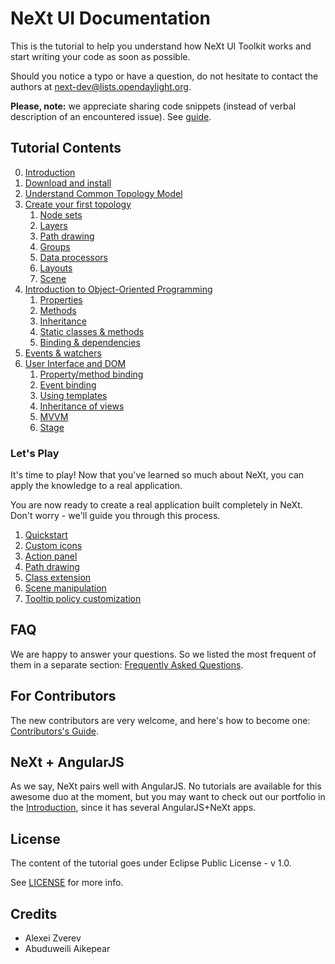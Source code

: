 # NeXt UI Documentation

This is the tutorial to help you understand how NeXt UI Toolkit works and start writing your code as soon as possible.

Should you notice a typo or have a question, do not hesitate to contact the authors at <next-dev@lists.opendaylight.org>.

**Please, note:** we appreciate sharing code snippets (instead of verbal description of an encountered issue). See [guide](./tutorials/code-snippet-publishing-guide.md).

## Tutorial Contents
0. [Introduction](./tutorials/tutorial-000.md)
1. [Download and install](./tutorials/tutorial-001.md)
2. [Understand Common Topology Model](./tutorials/tutorial-002.md)
3. [Create your first topology](./tutorials/tutorial-003.md)
    1. [Node sets](./tutorials/tutorial-003-01.md)
    2. [Layers](./tutorials/tutorial-003-02.md)
    3. [Path drawing](./tutorials/tutorial-003-03.md)
    4. [Groups](./tutorials/tutorial-003-04.md)
    5. [Data processors](./tutorials/tutorial-003-05.md)
    6. [Layouts](./tutorials/tutorial-003-06.md)
    7. [Scene](./tutorials/tutorial-003-07.md)
4. [Introduction to Object-Oriented Programming](/tutorials/tutorial-004.md)
    1. [Properties](./tutorials/tutorial-004-01.md)
    2. [Methods](./tutorials/tutorial-004-02.md)
    3. [Inheritance](./tutorials/tutorial-004-03.md)
    4. [Static classes & methods](./tutorials/tutorial-004-04.md)
    5. [Binding & dependencies](./tutorials/tutorial-004-05.md)
5. [Events & watchers](./tutorials/tutorial-005.md)
6. [User Interface and DOM](./tutorials/tutorial-006.md)
	1. [Property/method binding](./tutorials/tutorial-006-01.md)
	2. [Event binding](./tutorials/tutorial-006-02.md)
	3. [Using templates](./tutorials/tutorial-006-03.md)
	4. [Inheritance of views](./tutorials/tutorial-006-04.md)
	5. [MVVM](./tutorials/tutorial-006-05.md)
	6. [Stage](./tutorials/tutorial-006-06.md)

### Let's Play

It's time to play! Now that you've learned so much about NeXt, you can apply the knowledge to a real application.

You are now ready to create a real application built completely in NeXt. Don't worry - we'll guide you through this process.

1. [Quickstart](./tutorials/letsplay/letsplay-01.md)
2. [Custom icons](./tutorials/letsplay/letsplay-02.md)
3. [Action panel](./tutorials/letsplay/letsplay-03.md)
4. [Path drawing](./tutorials/letsplay/letsplay-04.md)
5. [Class extension](./tutorials/letsplay/letsplay-05.md)
6. [Scene manipulation](./tutorials/letsplay/letsplay-06.md)
7. [Tooltip policy customization](./tutorials/letsplay/letsplay-07.md)

## FAQ
We are happy to answer your questions. So we listed the most frequent of them in a separate section: [Frequently Asked Questions](tutorials/faq.md).

## For Contributors
The new contributors are very welcome, and here's how to become one: [Contributors's Guide](tutorials/contributors-guide.md).

## NeXt + AngularJS
As we say, NeXt pairs well with AngularJS. No tutorials are available for this awesome duo at the moment, but you may want to check out our portfolio in the [Introduction](tutorials/tutorial-000.md), since it has several AngularJS+NeXt apps.

## License
The content of the tutorial goes under Eclipse Public License - v 1.0.

See [LICENSE](./LICENSE) for more info.

## Credits
* Alexei Zverev
* Abuduweili Aikepear

